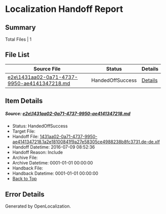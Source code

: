 # <a name='report-top'></a> Localization Handoff Report

## Summary
 Total Files | 1

## File List
 Source File | Status | Details 
 ----------- | ------ | ------- 
 [e2e\1431aa02-0a71-4737-9950-ae4141347218.md](https://github.com/OpenLocalizationTestOrg/oltest/blob/4aa4d4f6203ec5db00eeff6db2f69973569de3cc/e2e/1431aa02-0a71-4737-9950-ae4141347218.md) | HandedOffSuccess | [Details](#33a526004ad6a8990b5e7a8ee36dc6d110bff39b1)

## Item Details
##### <a name='33a526004ad6a8990b5e7a8ee36dc6d110bff39b1'></a> Source: [e2e\1431aa02-0a71-4737-9950-ae4141347218.md](https://github.com/OpenLocalizationTestOrg/oltest/blob/4aa4d4f6203ec5db00eeff6db2f69973569de3cc/e2e/1431aa02-0a71-4737-9950-ae4141347218.md)
* Status: HandedOffSuccess
* Target File: 
* Handoff File: [1431aa02-0a71-4737-9950-ae4141347218.1a2e18100841f9a27e58305ce4988238b8fc3731.de-de.xlf](https://github.com/OpenLocalizationTestOrg/olhandoff-e2e/blob/51f5a20dc04a1bce9ced854a44b44624a3900dc3/ol-handoff/OpenLocalizationTestOrg/oltest-dede-fly/ci/ht/1431aa02-0a71-4737-9950-ae4141347218.1a2e18100841f9a27e58305ce4988238b8fc3731.de-de.xlf)
* Handoff Datetime: 2016-07-09 08:52:36
* Handoff Reason: Include
* Archive File: 
* Archive Datetime: 0001-01-01 00:00:00
* Handback File: 
* Handback Datetime: 0001-01-01 00:00:00
* [Back to Top](#report-top)


## Error Details

Generated by OpenLocalization.
